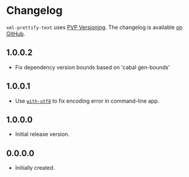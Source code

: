 # Changelog

`xml-prettify-text` uses [PVP Versioning][1].
The changelog is available [on GitHub][2].

## 1.0.0.2

* Fix dependency version bounds based on 'cabal gen-bounds'

## 1.0.0.1

* Use [`with-utf8`](https://hackage.haskell.org/package/with-utf8) to fix encoding error in command-line app.

## 1.0.0.0

* Initial release version.

## 0.0.0.0

* Initially created.

[1]: https://pvp.haskell.org
[2]: https://github.com/MrcJkb/xml-prettify-text/releases
